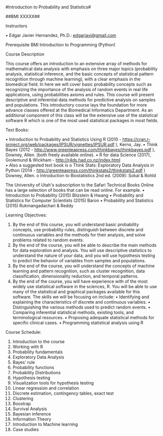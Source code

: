 #Introduction to Probability and Statistics#

##BMI XXXXX##

Instructors

•	Edgar Javier Hernandez, Ph.D.: edgarjavi@gmail.com

Prerequisite
BMI Introduction to Programming (Python)

Course Description

This course offers an introduction to an extensive array of methods for mathematical data analysis with emphasis on three major topics (probability analysis, statistical inference, and the basic concepts of statistical pattern recognition through machine learning), with a clear emphasis in the biomedical field. In here we will cover basic probability concepts such as recognizing the importance of the analysis of random events in real life applications, using probabilities axioms and rules. This course will present descriptive and inferential data methods for predictive analysis on samples and populations.  This introductory course lays the foundation for more advance classes offered at the Biomedical Informatics Department. As an additional component of this class will be the extensive use of the statistical software R which is one of the most used statistical packages in most fields. 

Text Books: 

•	Introduction to Probability and Statistics Using R (2010 - https://cran.r-project.org/web/packages/IPSUR/vignettes/IPSUR.pdf ), Kerns, Jay. 
•	Think Bayes (2012 - http://www.greenteapress.com/thinkbayes/thinkbayes.pdf ), Downey, Allen. (both freely available online). 
•	R for data Science (2017), Grolemund & Wickham - http://r4ds.had.co.nz/index.html   
•	Also a suggested text book is 
o	Think Stats: Exploratory Data Analysis in Python (2014 - http://greenteapress.com/thinkstats2/thinkstats2.pdf ) Downey, Allen.
o	Introduction to Biostatistics 2nd ed. (2009): Sokal & Rohld

The University of Utah's subscription to the Safari Technical Books Online has a large selection of books that can be read online. For example.
•	Introduction to Probability (2015) Blizstein & Hwang
•	Probability and Statistics for Computer Scientists (2015) Baron
•	Probability and Statistics (2015) Rukmangadachari & Reddy

Learning Objectives:
1.	By the end of this course, you will understand basic probability concepts, use probability rules, distinguish between discrete and continuous variables and the methods for their analysis, and solve problems related to random events.
2.	By the end of the course, you will be able to describe the main methods for data exploration and analysis. You will use descriptive statistics to understand the nature of your data, and you will use hypothesis testing to predict the behavior of variables from samples and populations. 
3.	By the end of the course, you will understand the concepts of machine learning and pattern recognition, such as cluster recognition, data classification, dimensionality reduction, and temporal patterns.
4.	By the end of the course, you will have experience with of the most widely use statistical software in the sciences, R. You will be able to use many of the statistical and graphical packages available for this software.
The skills we will be focusing on include:
•	Identifying and explaining the characteristics of discrete and continuous variables. 
•	Distinguishing the various methods used to predict random events. 
•	Comparing inferential statistical methods, existing tools, and terminological resources. 
•	Proposing adequate statistical methods for specific clinical cases. 
•	Programming statistical analysis using R

Course Schedule:

1.	Introduction to the course
2.	Working with R
3.	Probability fundamentals
4.	Exploratory Data Analysis
5.	Bayes’ rule
6.	Probability functions
7.	Probability Distributions
8.	Hypothesis testing
9.	Visualization tools for hypothesis testing
10.	Linear regression and correlation
11.	Discrete estimation, contingency tables, exact test
12.	Clustering
13.	Boostrap
14.	Survival Analysis
15.	Bayesian inference
16.	Information Theory
17.	Introduction to Machine learning
18.	Case studies
